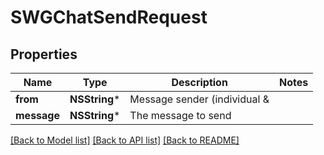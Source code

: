 # SWGChatSendRequest

## Properties
Name | Type | Description | Notes
------------ | ------------- | ------------- | -------------
**from** | **NSString*** | Message sender (individual &amp;|| system) | 
**message** | **NSString*** | The message to send | 

[[Back to Model list]](../README.md#documentation-for-models) [[Back to API list]](../README.md#documentation-for-api-endpoints) [[Back to README]](../README.md)



